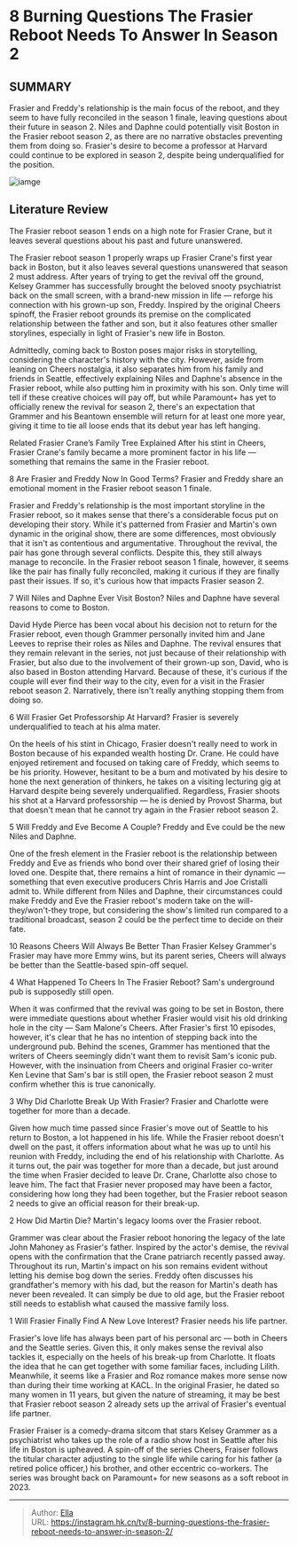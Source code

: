 # 8 Burning Questions The Frasier Reboot Needs To Answer In Season 2


## SUMMARY 


 Frasier and Freddy&#39;s relationship is the main focus of the reboot, and they seem to have fully reconciled in the season 1 finale, leaving questions about their future in season 2. 
 Niles and Daphne could potentially visit Boston in the Frasier reboot season 2, as there are no narrative obstacles preventing them from doing so. 
 Frasier&#39;s desire to become a professor at Harvard could continue to be explored in season 2, despite being underqualified for the position. 

![iamge](https://static1.srcdn.com/wordpress/wp-content/uploads/wm/2024/01/frasier-reboot-season-2-questions-answers.jpg)

## Literature Review
The Frasier reboot season 1 ends on a high note for Frasier Crane, but it leaves several questions about his past and future unanswered.



The Frasier reboot season 1 properly wraps up Frasier Crane&#39;s first year back in Boston, but it also leaves several questions unanswered that season 2 must address. After years of trying to get the revival off the ground, Kelsey Grammer has successfully brought the beloved snooty psychiatrist back on the small screen, with a brand-new mission in life — reforge his connection with his grown-up son, Freddy. Inspired by the original Cheers spinoff, the Frasier reboot grounds its premise on the complicated relationship between the father and son, but it also features other smaller storylines, especially in light of Frasier&#39;s new life in Boston.


Admittedly, coming back to Boston poses major risks in storytelling, considering the character&#39;s history with the city. However, aside from leaning on Cheers nostalgia, it also separates him from his family and friends in Seattle, effectively explaining Niles and Daphne&#39;s absence in the Frasier reboot, while also putting him in proximity with his son. Only time will tell if these creative choices will pay off, but while Paramount&#43; has yet to officially renew the revival for season 2, there&#39;s an expectation that Grammer and his Beantown ensemble will return for at least one more year, giving it time to tie all loose ends that its debut year has left hanging.
            
Related
 Frasier Crane’s Family Tree Explained 
After his stint in Cheers, Frasier Crane&#39;s family became a more prominent factor in his life — something that remains the same in the Frasier reboot.




 8  Are Frasier and Freddy Now In Good Terms? 
Frasier and Freddy share an emotional moment in the Frasier reboot season 1 finale.



Frasier and Freddy&#39;s relationship is the most important storyline in the Frasier reboot, so it makes sense that there&#39;s a considerable focus put on developing their story. While it&#39;s patterned from Frasier and Martin&#39;s own dynamic in the original show, there are some differences, most obviously that it isn&#39;t as contentious and argumentative. Throughout the revival, the pair has gone through several conflicts. Despite this, they still always manage to reconcile. In the Frasier reboot season 1 finale, however, it seems like the pair has finally fully reconciled, making it curious if they are finally past their issues. If so, it&#39;s curious how that impacts Frasier season 2.




 7  Will Niles and Daphne Ever Visit Boston? 
Niles and Daphne have several reasons to come to Boston.
        

David Hyde Pierce has been vocal about his decision not to return for the Frasier reboot, even though Grammer personally invited him and Jane Leeves to reprise their roles as Niles and Daphne. The revival ensures that they remain relevant in the series, not just because of their relationship with Frasier, but also due to the involvement of their grown-up son, David, who is also based in Boston attending Harvard. Because of these, it&#39;s curious if the couple will ever find their way to the city, even for a visit in the Frasier reboot season 2. Narratively, there isn&#39;t really anything stopping them from doing so.




 6  Will Frasier Get Professorship At Harvard? 
Frasier is severely underqualified to teach at his alma mater.
        

On the heels of his stint in Chicago, Frasier doesn&#39;t really need to work in Boston because of his expanded wealth hosting Dr. Crane. He could have enjoyed retirement and focused on taking care of Freddy, which seems to be his priority. However, hesitant to be a bum and motivated by his desire to hone the next generation of thinkers, he takes on a visiting lecturing gig at Harvard despite being severely underqualified. Regardless, Frasier shoots his shot at a Harvard professorship — he is denied by Provost Sharma, but that doesn&#39;t mean that he cannot try again in the Frasier reboot season 2.



 5  Will Freddy and Eve Become A Couple? 
Freddy and Eve could be the new Niles and Daphne.
        

One of the fresh element in the Frasier reboot is the relationship between Freddy and Eve as friends who bond over their shared grief of losing their loved one. Despite that, there remains a hint of romance in their dynamic — something that even executive producers Chris Harris and Joe Cristalli admit to. While different from Niles and Daphne, their circumstances could make Freddy and Eve the Frasier reboot&#39;s modern take on the will-they/won&#39;t-they trope, but considering the show&#39;s limited run compared to a traditional broadcast, season 2 could be the perfect time to decide on their fate. 
            

 10 Reasons Cheers Will Always Be Better Than Frasier 
Kelsey Grammer&#39;s Frasier may have more Emmy wins, but its parent series, Cheers will always be better than the Seattle-based spin-off sequel. 




 4  What Happened To Cheers In The Frasier Reboot? 
Sam&#39;s underground pub is supposedly still open.




When it was confirmed that the revival was going to be set in Boston, there were immediate questions about whether Frasier would visit his old drinking hole in the city — Sam Malone&#39;s Cheers. After Frasier&#39;s first 10 episodes, however, it&#39;s clear that he has no intention of stepping back into the underground pub. Behind the scenes, Grammer has mentioned that the writers of Cheers seemingly didn&#39;t want them to revisit Sam&#39;s iconic pub. However, with the insinuation from Cheers and original Frasier co-writer Ken Levine that Sam&#39;s bar is still open, the Frasier reboot season 2 must confirm whether this is true canonically.




 3  Why Did Charlotte Break Up With Frasier? 
Frasier and Charlotte were together for more than a decade.
        

Given how much time passed since Frasier&#39;s move out of Seattle to his return to Boston, a lot happened in his life. While the Frasier reboot doesn&#39;t dwell on the past, it offers information about what he was up to until his reunion with Freddy, including the end of his relationship with Charlotte. As it turns out, the pair was together for more than a decade, but just around the time when Frasier decided to leave Dr. Crane, Charlotte also chose to leave him. The fact that Frasier never proposed may have been a factor, considering how long they had been together, but the Frasier reboot season 2 needs to give an official reason for their break-up.





 2  How Did Martin Die? 
Martin&#39;s legacy looms over the Frasier reboot.
        

Grammer was clear about the Frasier reboot honoring the legacy of the late John Mahoney as Frasier&#39;s father. Inspired by the actor&#39;s demise, the revival opens with the confirmation that the Crane patriarch recently passed away. Throughout its run, Martin&#39;s impact on his son remains evident without letting his demise bog down the series. Freddy often discusses his grandfather&#39;s memory with his dad, but the reason for Martin&#39;s death has never been revealed. It can simply be due to old age, but the Frasier reboot still needs to establish what caused the massive family loss.





 1  Will Frasier Finally Find A New Love Interest? 
Frasier needs his life partner.
        

Frasier&#39;s love life has always been part of his personal arc — both in Cheers and the Seattle series. Given this, it only makes sense the revival also tackles it, especially on the heels of his break-up from Charlotte. It floats the idea that he can get together with some familiar faces, including Lilith. Meanwhile, it seems like a Frasier and Roz romance makes more sense now than during their time working at KACL. In the original Frasier, he dated so many women in 11 years, but given the nature of streaming, it may be best that Frasier reboot season 2 already sets up the arrival of Frasier&#39;s eventual life partner.
        


 Frasier 
Fraiser is a comedy-drama sitcom that stars Kelsey Grammer as a psychiatrist who takes up the role of a radio show host in Seattle after his life in Boston is upheaved. A spin-off of the series Cheers, Fraiser follows the titular character adjusting to the single life while caring for his father (a retired police officer,) his brother, and other eccentric co-workers. The series was brought back on Paramount&#43; for new seasons as a soft reboot in 2023.


---

> Author: [Ella](https://instagram.hk.cn/)  
> URL: https://instagram.hk.cn/tv/8-burning-questions-the-frasier-reboot-needs-to-answer-in-season-2/  

